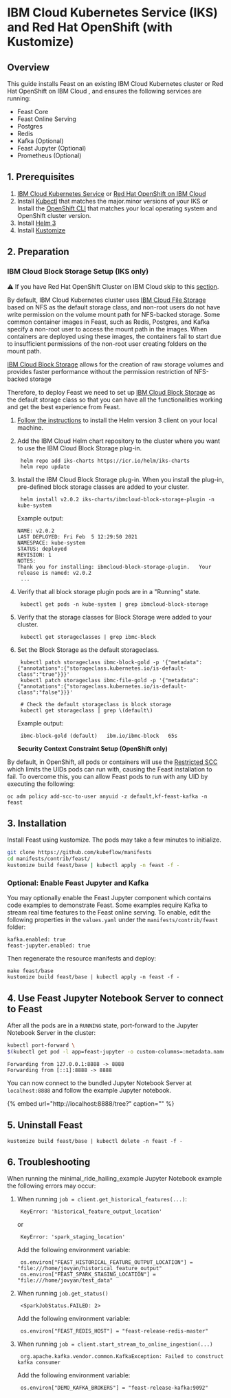 # IBM Cloud Kubernetes Service \(IKS\) and Red Hat OpenShift \(with Kustomize\)

## Overview

This guide installs Feast on an existing IBM Cloud Kubernetes cluster or Red Hat OpenShift on IBM Cloud , and ensures the following services are running:

* Feast Core
* Feast Online Serving
* Postgres
* Redis
* Kafka \(Optional\)
* Feast Jupyter \(Optional\)
* Prometheus \(Optional\)

## 1. Prerequisites

1. [IBM Cloud Kubernetes Service](https://www.ibm.com/cloud/kubernetes-service) or [Red Hat OpenShift on IBM Cloud](https://www.ibm.com/cloud/openshift)
2. Install [Kubectl](https://cloud.ibm.com/docs/containers?topic=containers-cs_cli_install#kubectl) that matches the major.minor versions of your IKS or Install the [OpenShift CLI](https://cloud.ibm.com/docs/openshift?topic=openshift-openshift-cli#cli_oc) that matches your local operating system and OpenShift cluster version.
3. Install [Helm 3](https://helm.sh/)
4. Install [Kustomize](https://kubectl.docs.kubernetes.io/installation/kustomize/)

## 2. Preparation

### IBM Cloud Block Storage Setup \(IKS only\)

:warning: If you have Red Hat OpenShift Cluster on IBM Cloud skip to this [section](ibm-cloud-iks-with-kustomize.md#Security-Context-Constraint-Setup).

By default, IBM Cloud Kubernetes cluster uses [IBM Cloud File Storage](https://www.ibm.com/cloud/file-storage) based on NFS as the default storage class, and non-root users do not have write permission on the volume mount path for NFS-backed storage. Some common container images in Feast, such as Redis, Postgres, and Kafka specify a non-root user to access the mount path in the images. When containers are deployed using these images, the containers fail to start due to insufficient permissions of the non-root user creating folders on the mount path.

[IBM Cloud Block Storage](https://www.ibm.com/cloud/block-storage) allows for the creation of raw storage volumes and provides faster performance without the permission restriction of NFS-backed storage

Therefore, to deploy Feast we need to set up [IBM Cloud Block Storage](https://cloud.ibm.com/docs/containers?topic=containers-block_storage#install_block) as the default storage class so that you can have all the functionalities working and get the best experience from Feast.

1. [Follow the instructions](https://helm.sh/docs/intro/install/) to install the Helm version 3 client on your local machine.
2. Add the IBM Cloud Helm chart repository to the cluster where you want to use the IBM Cloud Block Storage plug-in.

   ```text
    helm repo add iks-charts https://icr.io/helm/iks-charts
    helm repo update
   ```

3. Install the IBM Cloud Block Storage plug-in. When you install the plug-in, pre-defined block storage classes are added to your cluster.

   ```text
    helm install v2.0.2 iks-charts/ibmcloud-block-storage-plugin -n kube-system
   ```

   Example output:

   ```text
   NAME: v2.0.2
   LAST DEPLOYED: Fri Feb  5 12:29:50 2021
   NAMESPACE: kube-system
   STATUS: deployed
   REVISION: 1
   NOTES:
   Thank you for installing: ibmcloud-block-storage-plugin.   Your release is named: v2.0.2
    ...
   ```

4. Verify that all block storage plugin pods are in a "Running" state.

   ```text
    kubectl get pods -n kube-system | grep ibmcloud-block-storage
   ```

5. Verify that the storage classes for Block Storage were added to your cluster.

   ```text
    kubectl get storageclasses | grep ibmc-block
   ```

6. Set the Block Storage as the default storageclass.

   ```text
    kubectl patch storageclass ibmc-block-gold -p '{"metadata": {"annotations":{"storageclass.kubernetes.io/is-default-class":"true"}}}'
    kubectl patch storageclass ibmc-file-gold -p '{"metadata": {"annotations":{"storageclass.kubernetes.io/is-default-class":"false"}}}'

    # Check the default storageclass is block storage
    kubectl get storageclass | grep \(default\)
   ```

   Example output:

   ```text
    ibmc-block-gold (default)   ibm.io/ibmc-block   65s
   ```

   **Security Context Constraint Setup \(OpenShift only\)**

By default, in OpenShift, all pods or containers will use the [Restricted SCC](https://docs.openshift.com/container-platform/4.6/authentication/managing-security-context-constraints.html) which limits the UIDs pods can run with, causing the Feast installation to fail. To overcome this, you can allow Feast pods to run with any UID by executing the following:

```text
oc adm policy add-scc-to-user anyuid -z default,kf-feast-kafka -n feast
```

## 3. Installation

Install Feast using kustomize. The pods may take a few minutes to initialize.

```bash
git clone https://github.com/kubeflow/manifests
cd manifests/contrib/feast/
kustomize build feast/base | kubectl apply -n feast -f -
```

### Optional: Enable Feast Jupyter and Kafka

You may optionally enable the Feast Jupyter component which contains code examples to demonstrate Feast. Some examples require Kafka to stream real time features to the Feast online serving. To enable, edit the following properties in the `values.yaml` under the `manifests/contrib/feast` folder:

```text
kafka.enabled: true
feast-jupyter.enabled: true
```

Then regenerate the resource manifests and deploy:

```text
make feast/base
kustomize build feast/base | kubectl apply -n feast -f -
```

## 4. Use Feast Jupyter Notebook Server to connect to Feast

After all the pods are in a `RUNNING` state, port-forward to the Jupyter Notebook Server in the cluster:

```bash
kubectl port-forward \
$(kubectl get pod -l app=feast-jupyter -o custom-columns=:metadata.name) 8888:8888 -n feast
```

```text
Forwarding from 127.0.0.1:8888 -> 8888
Forwarding from [::1]:8888 -> 8888
```

You can now connect to the bundled Jupyter Notebook Server at `localhost:8888` and follow the example Jupyter notebook.

{% embed url="http://localhost:8888/tree?" caption="" %}

## 5. Uninstall Feast

```text
kustomize build feast/base | kubectl delete -n feast -f -
```

## 6. Troubleshooting

When running the minimal\_ride\_hailing\_example Jupyter Notebook example the following errors may occur:

1. When running `job = client.get_historical_features(...)`:

   ```text
    KeyError: 'historical_feature_output_location'
   ```

   or

   ```text
    KeyError: 'spark_staging_location'
   ```

   Add the following environment variable:

   ```text
    os.environ["FEAST_HISTORICAL_FEATURE_OUTPUT_LOCATION"] = "file:///home/jovyan/historical_feature_output"
    os.environ["FEAST_SPARK_STAGING_LOCATION"] = "file:///home/jovyan/test_data"
   ```

2. When running `job.get_status()`

   ```text
    <SparkJobStatus.FAILED: 2>
   ```

   Add the following environment variable:

   ```text
    os.environ["FEAST_REDIS_HOST"] = "feast-release-redis-master"
   ```

3. When running `job = client.start_stream_to_online_ingestion(...)`

   ```text
    org.apache.kafka.vendor.common.KafkaException: Failed to construct kafka consumer
   ```

   Add the following environment variable:

   ```text
    os.environ["DEMO_KAFKA_BROKERS"] = "feast-release-kafka:9092"
   ```

